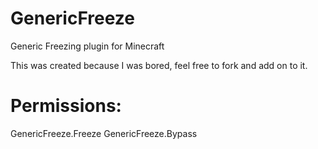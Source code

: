 # GenericFreeze
Generic Freezing plugin for Minecraft

This was created because I was bored, feel free to fork and add on to it.

# Permissions: 
GenericFreeze.Freeze
GenericFreeze.Bypass
